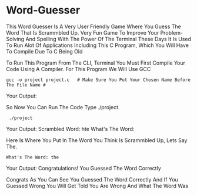 # Word-Guesser

This Word Guesser Is A Very User Friendly Game Where You Guess The Word That Is Scrammbled Up. Very Fun Game To Improve Your Problem-Solving And Spelling
With The Power Of The Terminal These Days It Is Used To Run Alot Of Applications Including This C Program, Which You Will Have To Compile Due To C Being Old

To Run This Program From The CLI, Terminal You Must First Compile Your Code Using A Compiler. For This Program We Will Use GCC

    gcc -o project project.c   # Make Sure You Put Your Chosen Name Before The File Name #

Your Output:


So Now You Can Run The Code Type ./project.

     ./project

Your Output:
Scrambled Word: hte
What's The Word: 

Here Is Where You Put In The Word You Think Is Scrammbled Up, Lets Say The.

    What's The Word: the

Your Output:
Congratulations! 
You Guessed The Word Correctly

Congrats As You Can See You Guessed The Word Correctly And If You Guessed Wrong You Will Get Told You Are Wrong And What The Word Was

